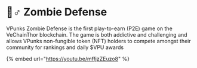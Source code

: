 # 🧟♂ Zombie Defense

VPunks Zombie Defense is the first play-to-earn (P2E) game on the VeChainThor blockchain. The game is both addictive and challenging and allows VPunks non-fungible token (NFT) holders to compete amongst their community for rankings and daily $VPU awards

{% embed url="https://youtu.be/mffjzZEuzo8" %}
